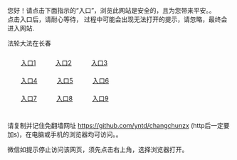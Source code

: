 您好！请点击下面指示的“入口”，浏览此网站是安全的，且为您带来平安。。 <br/>
点击入口后，请耐心等待， 过程中可能会出现无法打开的提示，请忽略，最终会进入网站. </br>

法轮大法在长春<br/>
<div style="padding:10px"><a style="margin:20px" target="_blank" href="https://dtgqkpdw0ym1g.cloudfront.net/2Qpsp?bedtorgs" id="ccLink1" rel="nofollow">入口1</a> <a target="_blank" style="margin:20px" href="https://d2m0f9a28epr0i.cloudfront.net/2Qpsp?dzadyha" id="ccLink2" rel="nofollow">入口2</a> <a style="margin:20px" target="_blank" href="https://d339qdg18czp4z.cloudfront.net/2Qpsp?rnbgy" id="ccLink3" rel="nofollow">入口3</a></div>

<div style="padding:10px" ><a style="margin:20px" target="_blank" href="https://dtgqkpdw0ym1g.cloudfront.net/2Qpsp?bedtorgs" id="ccLink4" rel="nofollow">入口4</a> <a style="margin:20px" href="https://d2m0f9a28epr0i.cloudfront.net/2Qpsp?dzadyha" target="_blank" id="ccLink5" rel="nofollow">入口5</a> <a style="margin:20px" href="https://d339qdg18czp4z.cloudfront.net/2Qpsp?rnbgy" target="_blank" id="ccLink6" rel="nofollow">入口6</a></div>

<div style="padding:10px"><a style="margin:20px" target="_blank" href="https://dtgqkpdw0ym1g.cloudfront.net/2Qpsp?bedtorgs" id="ccLink7" rel="nofollow">入口7</a> <a style="margin:20px" href="https://d2m0f9a28epr0i.cloudfront.net/2Qpsp?dzadyha" target="_blank" id="ccLink8" rel="nofollow">入口8</a> <a style="margin:20px" target="_blank" href="https://d339qdg18czp4z.cloudfront.net/2Qpsp?rnbgy" id="ccLink9" rel="nofollow">入口9</a></div>

<br/>



请复制并记住免翻墙网址 https://github.com/yntd/changchunzx (http后一定要加s)，在电脑或手机的浏览器均可访问。。<br/>

微信如提示停止访问该网页，须先点击右上角，选择浏览器打开。
